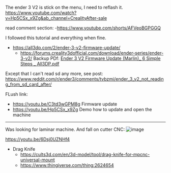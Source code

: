 

The ender 3 V2 is stick on the menu, I need to reflash it.  
https://www.youtube.com/watch?v=Hp5CSx_x9Zg&ab_channel=CrealityAfter-sale  

read comment section: 
-https://www.youtube.com/shorts/AFVeoBGPGGQ  


I followed this tutorial and everything when fine.
- https://all3dp.com/2/ender-3-v2-firmware-update/
  - https://forums.creality3dofficial.com/download/ender-series/ender-3-v2/
Backup PDf: [Ender 3 V2 Firmware Update (Marlin)_ 6 Simple Steps _ All3DP.pdf](https://github.com/MolenGeekXR/FootstepsNote/files/10400796/Ender.3.V2.Firmware.Update.Marlin._.6.Simple.Steps._.All3DP.pdf)


Except that I can't read sd any more, see post:
https://www.reddit.com/r/ender3/comments/tvbzmi/ender_3_v2_not_reading_from_sd_card_after/


FLush link: 
- https://youtu.be/C3td3wGPM8g Firmware update
- https://youtu.be/Hp5CSx_x9Zg Demo how to update and open the machine


---------------------

Was looking for laminar machine. And fall on cutter CNC:
![image](https://user-images.githubusercontent.com/20149493/212049977-57454d44-f461-403b-bca5-a1f4d834d7f9.png)

https://youtu.be/6Dsj0UZNHf4






- Drag Knife
  - https://cults3d.com/en/3d-model/tool/drag-knife-for-mpcnc-universal-mount
  - https://www.thingiverse.com/thing:2624654



